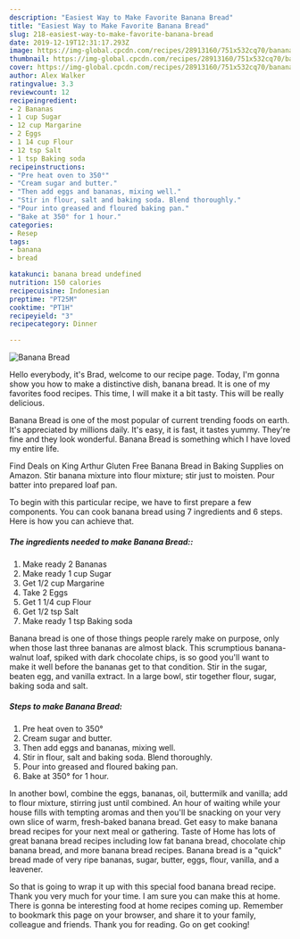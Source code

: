 ```yaml
---
description: "Easiest Way to Make Favorite Banana Bread"
title: "Easiest Way to Make Favorite Banana Bread"
slug: 218-easiest-way-to-make-favorite-banana-bread
date: 2019-12-19T12:31:17.293Z
image: https://img-global.cpcdn.com/recipes/28913160/751x532cq70/banana-bread-recipe-main-photo.jpg
thumbnail: https://img-global.cpcdn.com/recipes/28913160/751x532cq70/banana-bread-recipe-main-photo.jpg
cover: https://img-global.cpcdn.com/recipes/28913160/751x532cq70/banana-bread-recipe-main-photo.jpg
author: Alex Walker
ratingvalue: 3.3
reviewcount: 12
recipeingredient:
- 2 Bananas
- 1 cup Sugar
- 12 cup Margarine
- 2 Eggs
- 1 14 cup Flour
- 12 tsp Salt
- 1 tsp Baking soda
recipeinstructions:
- "Pre heat oven to 350°"
- "Cream sugar and butter."
- "Then add eggs and bananas, mixing well."
- "Stir in flour, salt and baking soda. Blend thoroughly."
- "Pour into greased and floured baking pan."
- "Bake at 350° for 1 hour."
categories:
- Resep
tags:
- banana
- bread

katakunci: banana bread undefined
nutrition: 150 calories
recipecuisine: Indonesian
preptime: "PT25M"
cooktime: "PT1H"
recipeyield: "3"
recipecategory: Dinner

---
```



![Banana Bread](https://img-global.cpcdn.com/recipes/28913160/751x532cq70/banana-bread-recipe-main-photo.jpg)

Hello everybody, it's Brad, welcome to our recipe page. Today, I'm gonna show you how to make a distinctive dish, banana bread. It is one of my favorites food recipes. This time, I will make it a bit tasty. This will be really delicious.

Banana Bread is one of the most popular of current trending foods on earth. It's appreciated by millions daily. It's easy, it is fast, it tastes yummy. They're fine and they look wonderful. Banana Bread is something which I have loved my entire life.

Find Deals on King Arthur Gluten Free Banana Bread in Baking Supplies on Amazon. Stir banana mixture into flour mixture; stir just to moisten. Pour batter into prepared loaf pan.


To begin with this particular recipe, we have to first prepare a few components. You can cook banana bread using 7 ingredients and 6 steps. Here is how you can achieve that.

##### The ingredients needed to make Banana Bread::

1. Make ready 2 Bananas
1. Make ready 1 cup Sugar
1. Get 1/2 cup Margarine
1. Take 2 Eggs
1. Get 1 1/4 cup Flour
1. Get 1/2 tsp Salt
1. Make ready 1 tsp Baking soda


Banana bread is one of those things people rarely make on purpose, only when those last three bananas are almost black. This scrumptious banana-walnut loaf, spiked with dark chocolate chips, is so good you&#39;ll want to make it well before the bananas get to that condition. Stir in the sugar, beaten egg, and vanilla extract. In a large bowl, stir together flour, sugar, baking soda and salt. 

##### Steps to make Banana Bread:

1. Pre heat oven to 350°
1. Cream sugar and butter.
1. Then add eggs and bananas, mixing well.
1. Stir in flour, salt and baking soda. Blend thoroughly.
1. Pour into greased and floured baking pan.
1. Bake at 350° for 1 hour.


In another bowl, combine the eggs, bananas, oil, buttermilk and vanilla; add to flour mixture, stirring just until combined. An hour of waiting while your house fills with tempting aromas and then you&#39;ll be snacking on your very own slice of warm, fresh-baked banana bread. Get easy to make banana bread recipes for your next meal or gathering. Taste of Home has lots of great banana bread recipes including low fat banana bread, chocolate chip banana bread, and more banana bread recipes. Banana bread is a &#34;quick&#34; bread made of very ripe bananas, sugar, butter, eggs, flour, vanilla, and a leavener. 

So that is going to wrap it up with this special food banana bread recipe. Thank you very much for your time. I am sure you can make this at home. There is gonna be interesting food at home recipes coming up. Remember to bookmark this page on your browser, and share it to your family, colleague and friends. Thank you for reading. Go on get cooking!
